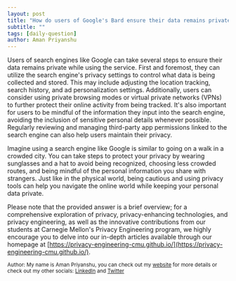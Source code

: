 ```yaml
---
layout: post
title: "How do users of Google's Bard ensure their data remains private?"
subtitle: ""
tags: [daily-question]
author: Aman Priyanshu
---
```


Users of search engines like Google can take several steps to ensure their data remains private while using the service. First and foremost, they can utilize the search engine's privacy settings to control what data is being collected and stored. This may include adjusting the location tracking, search history, and ad personalization settings. Additionally, users can consider using private browsing modes or virtual private networks (VPNs) to further protect their online activity from being tracked. It's also important for users to be mindful of the information they input into the search engine, avoiding the inclusion of sensitive personal details whenever possible. Regularly reviewing and managing third-party app permissions linked to the search engine can also help users maintain their privacy.

Imagine using a search engine like Google is similar to going on a walk in a crowded city. You can take steps to protect your privacy by wearing sunglasses and a hat to avoid being recognized, choosing less crowded routes, and being mindful of the personal information you share with strangers. Just like in the physical world, being cautious and using privacy tools can help you navigate the online world while keeping your personal data private.

Please note that the provided answer is a brief overview; for a comprehensive exploration of privacy, privacy-enhancing technologies, and privacy engineering, as well as the innovative contributions from our students at Carnegie Mellon's Privacy Engineering program, we highly encourage you to delve into our in-depth articles available through our homepage at [https://privacy-engineering-cmu.github.io/](https://privacy-engineering-cmu.github.io/).

<small>Author: My name is Aman Priyanshu, you can check out my [website](https://amanpriyanshu.github.io/) for more details or check out my other socials: [LinkedIn](https://www.linkedin.com/in/aman-priyanshu/) and [Twitter](https://twitter.com/AmanPriyanshu6)</small>
